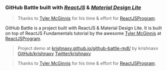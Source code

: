 ### **GitHub Battle** built with [*ReactJS*](http://facebook.github.io/react/) & [*Material Design Lite*](https://getmdl.io/components/)

> Thanks to [Tyler McGinnis](https://twitter.com/tylermcginnis33) for his time & effort for [ReactJSProgram](http://reactjsprogram.com).

GitHub Battle is a project built with ReactJS & Material Design Lite. It is built on top of ReactJS Fundamentals tutorial by the awesome [Tyler McGinnis](https://twitter.com/tylermcginnis33) at [ReactJSProgram](http://reactjsprogram.com).

> Project demo at [krishnaxv.github.io/github-battle-mdl/](http://krishnaxv.github.io/github-battle-mdl/) by krishnaxv [GitHub/krishnaxv](http://krishnaxv.github.io/) [Twitter/krishnaxv](https://twitter.com/krishnaxv___)

> Thanks to [Tyler McGinnis](https://twitter.com/tylermcginnis33) for his time & effort for [ReactJSProgram](http://reactjsprogram.com).
